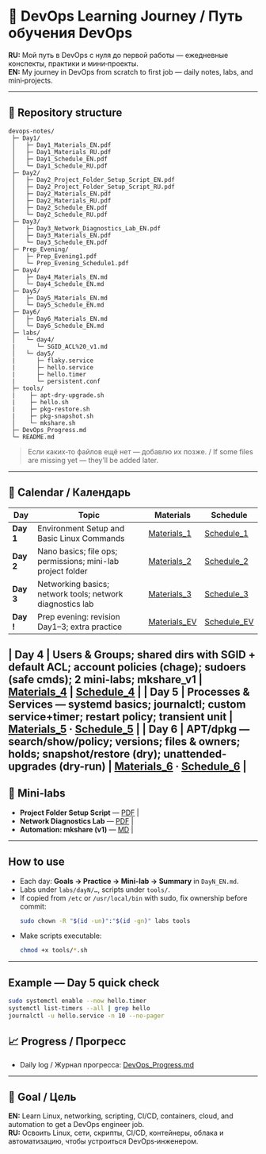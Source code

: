 # 📌 DevOps Learning Journey / Путь обучения DevOps

**RU:** Мой путь в DevOps с нуля до первой работы — ежедневные конспекты, практики и мини‑проекты.  
**EN:** My journey in DevOps from scratch to first job — daily notes, labs, and mini‑projects.

---

## 📂 Repository structure
```
devops-notes/
 ├─ Day1/
 │   ├─ Day1_Materials_EN.pdf
 │   ├─ Day1_Materials_RU.pdf
 │   ├─ Day1_Schedule_EN.pdf
 │   └─ Day1_Schedule_RU.pdf
 ├─ Day2/
 │   ├─ Day2_Project_Folder_Setup_Script_EN.pdf
 │   ├─ Day2_Project_Folder_Setup_Script_RU.pdf
 │   ├─ Day2_Materials_EN.pdf
 │   ├─ Day2_Materials_RU.pdf
 │   ├─ Day2_Schedule_EN.pdf
 │   └─ Day2_Schedule_RU.pdf
 ├─ Day3/
 │   ├─ Day3_Network_Diagnostics_Lab_EN.pdf
 │   ├─ Day3_Materials_EN.pdf
 │   └─ Day3_Schedule_EN.pdf
 ├─ Prep_Evening/
 │   ├─ Prep_Evening1.pdf
 │   └─ Prep_Evening_Schedule1.pdf
 ├─ Day4/
 │   ├─ Day4_Materials_EN.md
 │   └─ Day4_Schedule_EN.md
 ├─ Day5/
 │   ├─ Day5_Materials_EN.md
 │   └─ Day5_Schedule_EN.md
 ├─ Day6/
 │   ├─ Day6_Materials_EN.md
 │   └─ Day6_Schedule_EN.md
 ├─ labs/
 │   └─ day4/
 |      └─ SGID_ACL%20_v1.md
 │   └─ day5/
 |      ├─ flaky.service
 |      ├─ hello.service
 |      ├─ hello.timer
 |      └─ persistent.conf
 ├─ tools/
 |    ├─ apt-dry-upgrade.sh
 |    ├─ hello.sh
 |    ├─ pkg-restore.sh
 |    ├─ pkg-snapshot.sh
 │    └─ mkshare.sh
 ├─ DevOps_Progress.md
 └─ README.md
```

> Если каких‑то файлов ещё нет — добавлю их позже. / If some files are missing yet — they’ll be added later.

---

## 📅 Calendar / Календарь
| Day | Topic | Materials | Schedule |
|-----|-------|-----------|----------|
| **Day 1** | Environment Setup and Basic Linux Commands | [Materials_1](Day1/Day1_Materials_EN.pdf) | [Schedule_1](Day1/Day1_Schedule_EN.pdf) |
| **Day 2** | Nano basics; file ops; permissions; mini-lab project folder | [Materials_2](Day2/Day2_Materials_EN.pdf) | [Schedule_2](Day2/Day2_Schedule_EN.pdf) |
| **Day 3** | Networking basics; network tools; network diagnostics lab | [Materials_3](Day3/Day3_Materials_EN.pdf) |[Schedule_3](Day3/Day3_Schedule_EN.pdf) |
| **Day !** | Prep evening: revision Day1–3; extra practice | [Materials_EV](Prep_Evening/Prep_Evening1.pdf) | [Schedule_EV](Prep_Evening/Prep_Evening_Schedule1.pdf) |

| **Day 4** | Users & Groups; shared dirs with SGID + default ACL; account policies (chage); sudoers (safe cmds); 2 mini-labs; mkshare_v1 | [Materials_4](Day4/Day4_Materials_EN.md) | [Schedule_4](Day4/Day4_Schedule_EN.md) |
| **Day 5** | Processes & Services — systemd basics; journalctl; custom service+timer; restart policy; transient unit | [Materials_5](Day5/Day5_Materials_EN.md) · [Schedule_5](Day5/Day5_Schedule_EN.md) |
| **Day 6** | APT/dpkg — search/show/policy; versions; files & owners; holds; snapshot/restore (dry); unattended-upgrades (dry-run) | [Materials_6](Day6/Day6_Materials_EN.md) · [Schedule_6](Day6/Day6_Schedule_EN.md) |
---

## 🧪 Mini‑labs
- **Project Folder Setup Script** — [PDF](Day2/Day2_Project_Folder_Setup_Script_EN.pdf) |
- **Network Diagnostics Lab** — [PDF](Day3/Day3_Network_Diagnostics_Lab_EN.pdf) |
- **Automation: mkshare (v1)** — [MD](labs/day4/SGID_ACL%20_v1.md) |
---

## How to use
- Each day: **Goals → Practice → Mini-lab → Summary** in `DayN_EN.md`.
- Labs under `labs/dayN/…`, scripts under `tools/`.
- If copied from `/etc` or `/usr/local/bin` with sudo, fix ownership before commit:
  ```bash
  sudo chown -R "$(id -un)":"$(id -gn)" labs tools
  ```
- Make scripts executable:
  ```bash
  chmod +x tools/*.sh
  ```
---

## Example — Day 5 quick check
```bash
sudo systemctl enable --now hello.timer
systemctl list-timers --all | grep hello
journalctl -u hello.service -n 10 --no-pager
```

## 📈 Progress / Прогресс
- Daily log / Журнал прогресса: [DevOps_Progress.md](DevOps_Progress.md)

---

## 🎯 Goal / Цель
**EN:** Learn Linux, networking, scripting, CI/CD, containers, cloud, and automation to get a DevOps engineer job.  
**RU:** Освоить Linux, сети, скрипты, CI/CD, контейнеры, облака и автоматизацию, чтобы устроиться DevOps‑инженером.
